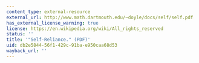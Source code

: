 ```yaml
---
content_type: external-resource
external_url: http://www.math.dartmouth.edu/~doyle/docs/self/self.pdf
has_external_license_warning: true
license: https://en.wikipedia.org/wiki/All_rights_reserved
status: ''
title: '"Self-Reliance." (PDF)'
uid: db2e5844-56f1-429c-91ba-e950caa68d53
wayback_url: ''
---
```

